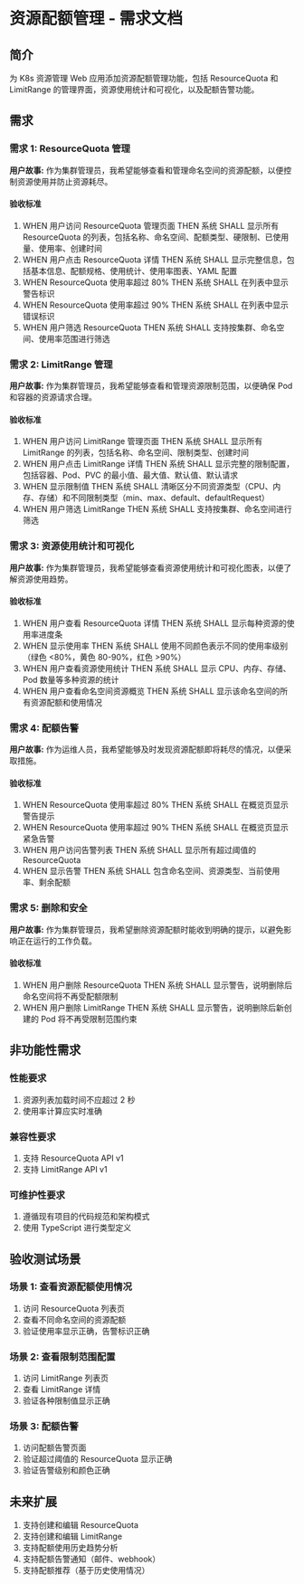 # 资源配额管理 - 需求文档

## 简介

为 K8s 资源管理 Web 应用添加资源配额管理功能，包括 ResourceQuota 和 LimitRange 的管理界面，资源使用统计和可视化，以及配额告警功能。

## 需求

### 需求 1: ResourceQuota 管理

**用户故事:** 作为集群管理员，我希望能够查看和管理命名空间的资源配额，以便控制资源使用并防止资源耗尽。

#### 验收标准

1. WHEN 用户访问 ResourceQuota 管理页面 THEN 系统 SHALL 显示所有 ResourceQuota 的列表，包括名称、命名空间、配额类型、硬限制、已使用量、使用率、创建时间
2. WHEN 用户点击 ResourceQuota 详情 THEN 系统 SHALL 显示完整信息，包括基本信息、配额规格、使用统计、使用率图表、YAML 配置
3. WHEN ResourceQuota 使用率超过 80% THEN 系统 SHALL 在列表中显示警告标识
4. WHEN ResourceQuota 使用率超过 90% THEN 系统 SHALL 在列表中显示错误标识
5. WHEN 用户筛选 ResourceQuota THEN 系统 SHALL 支持按集群、命名空间、使用率范围进行筛选

### 需求 2: LimitRange 管理

**用户故事:** 作为集群管理员，我希望能够查看和管理资源限制范围，以便确保 Pod 和容器的资源请求合理。

#### 验收标准

1. WHEN 用户访问 LimitRange 管理页面 THEN 系统 SHALL 显示所有 LimitRange 的列表，包括名称、命名空间、限制类型、创建时间
2. WHEN 用户点击 LimitRange 详情 THEN 系统 SHALL 显示完整的限制配置，包括容器、Pod、PVC 的最小值、最大值、默认值、默认请求
3. WHEN 显示限制值 THEN 系统 SHALL 清晰区分不同资源类型（CPU、内存、存储）和不同限制类型（min、max、default、defaultRequest）
4. WHEN 用户筛选 LimitRange THEN 系统 SHALL 支持按集群、命名空间进行筛选

### 需求 3: 资源使用统计和可视化

**用户故事:** 作为集群管理员，我希望能够查看资源使用统计和可视化图表，以便了解资源使用趋势。

#### 验收标准

1. WHEN 用户查看 ResourceQuota 详情 THEN 系统 SHALL 显示每种资源的使用率进度条
2. WHEN 显示使用率 THEN 系统 SHALL 使用不同颜色表示不同的使用率级别（绿色 <80%，黄色 80-90%，红色 >90%）
3. WHEN 用户查看资源使用统计 THEN 系统 SHALL 显示 CPU、内存、存储、Pod 数量等多种资源的统计
4. WHEN 用户查看命名空间资源概览 THEN 系统 SHALL 显示该命名空间的所有资源配额和使用情况

### 需求 4: 配额告警

**用户故事:** 作为运维人员，我希望能够及时发现资源配额即将耗尽的情况，以便采取措施。

#### 验收标准

1. WHEN ResourceQuota 使用率超过 80% THEN 系统 SHALL 在概览页显示警告提示
2. WHEN ResourceQuota 使用率超过 90% THEN 系统 SHALL 在概览页显示紧急告警
3. WHEN 用户访问告警列表 THEN 系统 SHALL 显示所有超过阈值的 ResourceQuota
4. WHEN 显示告警 THEN 系统 SHALL 包含命名空间、资源类型、当前使用率、剩余配额

### 需求 5: 删除和安全

**用户故事:** 作为集群管理员，我希望删除资源配额时能收到明确的提示，以避免影响正在运行的工作负载。

#### 验收标准

1. WHEN 用户删除 ResourceQuota THEN 系统 SHALL 显示警告，说明删除后命名空间将不再受配额限制
2. WHEN 用户删除 LimitRange THEN 系统 SHALL 显示警告，说明删除后新创建的 Pod 将不再受限制范围约束

## 非功能性需求

### 性能要求

1. 资源列表加载时间不应超过 2 秒
2. 使用率计算应实时准确

### 兼容性要求

1. 支持 ResourceQuota API v1
2. 支持 LimitRange API v1

### 可维护性要求

1. 遵循现有项目的代码规范和架构模式
2. 使用 TypeScript 进行类型定义

## 验收测试场景

### 场景 1: 查看资源配额使用情况

1. 访问 ResourceQuota 列表页
2. 查看不同命名空间的资源配额
3. 验证使用率显示正确，告警标识正确

### 场景 2: 查看限制范围配置

1. 访问 LimitRange 列表页
2. 查看 LimitRange 详情
3. 验证各种限制值显示正确

### 场景 3: 配额告警

1. 访问配额告警页面
2. 验证超过阈值的 ResourceQuota 显示正确
3. 验证告警级别和颜色正确

## 未来扩展

1. 支持创建和编辑 ResourceQuota
2. 支持创建和编辑 LimitRange
3. 支持配额使用历史趋势分析
4. 支持配额告警通知（邮件、webhook）
5. 支持配额推荐（基于历史使用情况）
